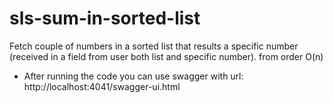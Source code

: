 # sls-sum-in-sorted-list
Fetch couple of numbers in a sorted list that results a specific number (received in a field from user both list and specific number). from order O(n)
* After running the code you can use swagger with url: http://localhost:4041/swagger-ui.html
